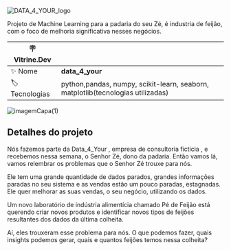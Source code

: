 ![DATA_4_YOUR_logo](https://user-images.githubusercontent.com/104234513/202039477-bbe38775-29a2-4f21-bdf9-5fcd4975eb61.png)


Projeto de Machine Learning para a padaria do seu Zé, é industria de feijão, com o foco de melhoria  significativa nesses negócios.

| :placard: Vitrine.Dev |     |
| -------------  | --- |
| :sparkles: Nome        | **data_4_your**
| :label: Tecnologias | python,pandas, numpy, scikit-learn, seaborn, matplotlib(tecnologias utilizadas)

<!-- Inserir imagem com a #vitrinedev ao final do link -->
![imagemCapa(1)](https://user-images.githubusercontent.com/104234513/202040478-17152344-fb2a-4727-ac7b-8f0dddea27f1.png#vitrinedev)

## Detalhes do projeto

Nós fazemos parte da Data_4_Your , empresa de consultoria ficticia , e recebemos nessa semana, o Senhor Zé, dono da padaria. Então vamos lá, vamos relembrar os problemas que o Senhor Zé trouxe para nós.

Ele tem uma grande quantidade de dados parados, grandes informações paradas no seu sistema e as vendas estão um pouco paradas, estagnadas. Ele quer melhorar as suas vendas, o seu negócio, utilizando os dados.

Um novo laboratório de indústria alimentícia chamado Pé de Feijão está querendo criar novos produtos e identificar novos tipos de feijões resultantes dos dados da última colheita.

Aí, eles trouxeram esse problema para nós. O que podemos fazer, quais insights podemos gerar, quais e quantos feijões temos nessa colheita?
